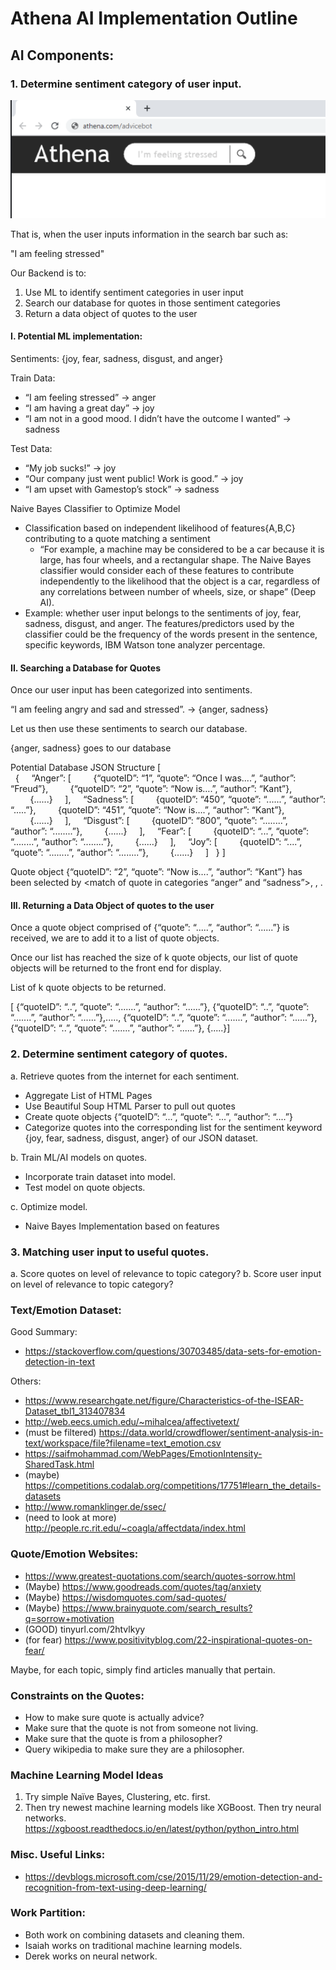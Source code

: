 # Athena AI Implementation Outline

## AI Components:
### 1. Determine sentiment category of user input.


![](AI-ImplementationOutline-Image1.png)   
 
That is, when the user inputs information in the search bar such as:

"I am feeling stressed"

Our Backend is to:
1. Use ML to identify sentiment categories in user input 
2. Search our database for quotes in those sentiment categories
3. Return a data object of quotes to the user 

#### I. Potential ML implementation:
Sentiments: {joy, fear, sadness, disgust, and anger}
	
Train Data: 
* “I am feeling stressed” &rarr; anger 
* “I am having a great day” &rarr; joy
* “I am not in a good mood. I didn’t have the outcome I wanted” &rarr; sadness 
	
Test Data: 
* “My job sucks!” &rarr; joy
* “Our company just went public! Work is good.” &rarr; joy
* “I am upset with Gamestop’s stock” &rarr; sadness 
	
Naive Bayes Classifier to Optimize Model
* Classification based on independent likelihood of features{A,B,C} contributing to a quote matching a sentiment
    * “For example, a machine may be considered to be a car because it is large, has four wheels, and a rectangular shape. The Naive Bayes classifier would consider each of these features to contribute independently to the likelihood that the object is a car, regardless of any correlations between number of wheels, size, or shape” (Deep AI).
* Example: whether user input belongs to the sentiments of joy, fear, sadness, disgust, and anger. The features/predictors used by the classifier could be the frequency of the words present in the sentence, specific keywords, IBM Watson tone analyzer percentage.	

#### II. Searching a Database for Quotes 
Once our user input has been categorized into sentiments. 

“I am feeling angry and sad and stressed”. &rarr; {anger, sadness}

Let us then use these sentiments to search our database.

{anger, sadness} goes to our database 

Potential Database JSON Structure
[	
&nbsp;&nbsp;{
&nbsp;&nbsp;&nbsp;&nbsp;“Anger”:  [ 
&nbsp;&nbsp;&nbsp;&nbsp;&nbsp;&nbsp;&nbsp;&nbsp;{“quoteID”: “1”, “quote”:  “Once I was....”, “author”: “Freud”},
&nbsp;&nbsp;&nbsp;&nbsp;&nbsp;&nbsp;&nbsp;&nbsp;{“quoteID”: “2”, “quote”: “Now is….”, “author”: “Kant”}, 
&nbsp;&nbsp;&nbsp;&nbsp;&nbsp;&nbsp;&nbsp;&nbsp;{......}
 &nbsp;&nbsp;&nbsp;&nbsp;], 
&nbsp;&nbsp;&nbsp;&nbsp;“Sadness”: [
&nbsp;&nbsp;&nbsp;&nbsp;&nbsp;&nbsp;&nbsp;&nbsp;{quoteID”: “450”, “quote”: “......”, “author”: “.....”}, 
&nbsp;&nbsp;&nbsp;&nbsp;&nbsp;&nbsp;&nbsp;&nbsp;{quoteID”: “451”,  “quote”: “Now is….”, “author”: “Kant”}, 
&nbsp;&nbsp;&nbsp;&nbsp;&nbsp;&nbsp;&nbsp;&nbsp;{......}
&nbsp;&nbsp;&nbsp;&nbsp;], 
&nbsp;&nbsp;&nbsp;&nbsp;“Disgust”: [
&nbsp;&nbsp;&nbsp;&nbsp;&nbsp;&nbsp;&nbsp;&nbsp;{quoteID”: “800”,  “quote”:  “........”, “author”: “........”},
&nbsp;&nbsp;&nbsp;&nbsp;&nbsp;&nbsp;&nbsp;&nbsp;{......}
&nbsp;&nbsp;&nbsp;&nbsp;], 
&nbsp;&nbsp;&nbsp;&nbsp;“Fear”: [
&nbsp;&nbsp;&nbsp;&nbsp;&nbsp;&nbsp;&nbsp;&nbsp;{quoteID”: “...”, “quote”:  “........”, “author”: “........”},
&nbsp;&nbsp;&nbsp;&nbsp;&nbsp;&nbsp;&nbsp;&nbsp;{......}
&nbsp;&nbsp;&nbsp;&nbsp;],
&nbsp;&nbsp;&nbsp;&nbsp;“Joy”: [
&nbsp;&nbsp;&nbsp;&nbsp;&nbsp;&nbsp;&nbsp;&nbsp;{quoteID”: “....”, “quote”:  “........”, “author”: “........”},
&nbsp;&nbsp;&nbsp;&nbsp;&nbsp;&nbsp;&nbsp;&nbsp;{......}
&nbsp;&nbsp;&nbsp;&nbsp;]
&nbsp;&nbsp;}
]

Quote object {“quoteID”: “2”, “quote”: “Now is….”, “author”: “Kant”} has been selected by <match of quote in categories “anger” and “sadness”>, <feature B>, <feature C>. 

#### III. Returning a Data Object of quotes to the user 

Once a quote object comprised of {“quote”: “.....”, “author”: “......”} is received, we are to add it to a list of quote objects. 

Once our list has reached the size of k quote objects, our list of quote objects will be returned to the front end for display. 

List of k quote objects to be returned. 

[ {“quoteID”: “..”,  “quote”: “.......”, “author”: “......”}, {“quoteID”: “..”, “quote”: “.......”, “author”: “......”},....., {“quoteID”: “..”, “quote”: “.......”, “author”: “......”}, {“quoteID”: “..”, “quote”: “.......”, “author”: “......”}, {.....}]

### 2. Determine sentiment category of quotes.
a. Retrieve quotes from the internet for each sentiment.
* Aggregate List of HTML Pages 
* Use Beautiful Soup HTML Parser to pull out quotes 
* Create quote objects {“quoteID”: “...”, “quote”: “...”, “author”: “....”}
* Categorize quotes into the corresponding list for the sentiment keyword {joy, fear, sadness, disgust, anger} of our JSON dataset. 

b. Train ML/AI models on quotes. 
* Incorporate train dataset into model. 
* Test model on quote objects.

c. Optimize model.
* Naive Bayes Implementation based on features

### 3. Matching user input to useful quotes.
a. Score quotes on level of relevance to topic category?
b. Score user input on level of relevance to topic category?

### Text/Emotion Dataset:
Good Summary:
* https://stackoverflow.com/questions/30703485/data-sets-for-emotion-detection-in-text
 
Others:
* https://www.researchgate.net/figure/Characteristics-of-the-ISEAR-Dataset_tbl1_313407834
* http://web.eecs.umich.edu/~mihalcea/affectivetext/
* (must be filtered) https://data.world/crowdflower/sentiment-analysis-in-text/workspace/file?filename=text_emotion.csv
* https://saifmohammad.com/WebPages/EmotionIntensity-SharedTask.html
* (maybe) https://competitions.codalab.org/competitions/17751#learn_the_details-datasets
* http://www.romanklinger.de/ssec/
* (need to look at more) http://people.rc.rit.edu/~coagla/affectdata/index.html
 
### Quote/Emotion Websites:
* https://www.greatest-quotations.com/search/quotes-sorrow.html
* (Maybe) https://www.goodreads.com/quotes/tag/anxiety
* (Maybe) https://wisdomquotes.com/sad-quotes/
* (Maybe) https://www.brainyquote.com/search_results?q=sorrow+motivation
* (GOOD) tinyurl.com/2htvlkyy
* (for fear) https://www.positivityblog.com/22-inspirational-quotes-on-fear/
 
Maybe, for each topic, simply find articles manually that pertain.
 
### Constraints on the Quotes:
* How to make sure quote is actually advice?
* Make sure that the quote is not from someone not living.
* Make sure that the quote is from a philosopher?
* Query wikipedia to make sure they are a philosopher.
 
### Machine Learning Model Ideas
1. Try simple Naïve Bayes, Clustering, etc. first. 
2. Then try newest machine learning models like XGBoost. Then try neural networks.
https://xgboost.readthedocs.io/en/latest/python/python_intro.html
### Misc. Useful Links:
* https://devblogs.microsoft.com/cse/2015/11/29/emotion-detection-and-recognition-from-text-using-deep-learning/
### Work Partition:
* Both work on combining datasets and cleaning them. 
* Isaiah works on traditional machine learning models. 
* Derek works on neural network.
 
 
 


